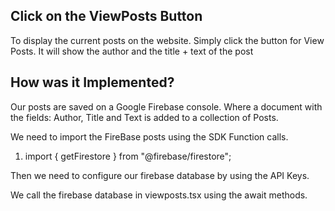 ## Click on the ViewPosts Button 
To display the current posts on the website. Simply click the button for View Posts. It will show the author and the title + text of the post

## How was it Implemented?

Our posts are saved on a Google Firebase console. Where a document with the fields: Author, Title and Text is added to a collection of Posts. 

We need to import the FireBase posts using the SDK Function calls. 

1. import { getFirestore } from "@firebase/firestore";

Then we need to configure our firebase database by using the API Keys. 

We call the firebase database in viewposts.tsx using the await methods.